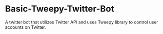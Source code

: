 # Basic-Tweepy-Twitter-Bot
A twitter bot that utilizes Twitter API and uses Tweepy library to control user accounts on Twitter.
